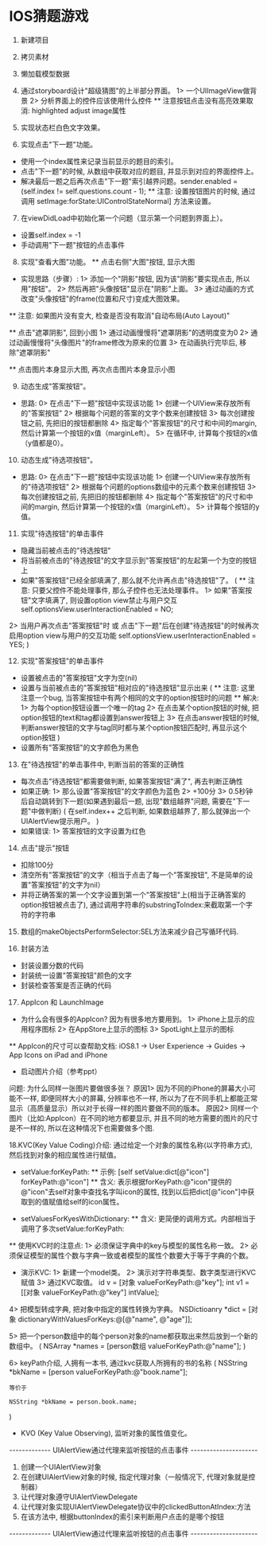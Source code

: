 # IOS猜题游戏

1. 新建项目

2. 拷贝素材

3. 懒加载模型数据

4. 通过storyboard设计"超级猜图"的上半部分界面。
1> 一个UIImageView做背景
2> 分析界面上的控件应该使用什么控件
** 注意按钮点击没有高亮效果取消: highlighted adjust image属性


5. 实现状态栏白色文字效果。

6. 实现点击"下一题"功能。
* 使用一个index属性来记录当前显示的题目的索引。
* 点击"下一题"的时候, 从数组中获取对应的题目, 并显示到对应的界面控件上。
* 解决最后一题之后再次点击"下一题"索引越界问题。sender.enabled = (self.index != self.questions.count - 1);
** 注意: 设置按钮图片的时候, 通过调用 setImage:forState:UIControlStateNormal] 方法来设置。


7. 在viewDidLoad中初始化第一个问题（显示第一个问题到界面上）。
* 设置self.index = -1
* 手动调用"下一题"按钮的点击事件


8. 实现"查看大图"功能。
** 点击右侧"大图"按钮, 显示大图
* 实现思路（步骤）:
1> 添加一个"阴影"按钮, 因为该"阴影"要实现点击, 所以用"按钮"。
2> 然后再把"头像按钮"显示在"阴影"上面。
3> 通过动画的方式改变"头像按钮"的frame(位置和尺寸)变成大图效果。

** 注意: 如果图片没有变大, 检查是否没有取消"自动布局(Auto Layout)"

** 点击"遮罩阴影", 回到小图
1> 通过动画慢慢将"遮罩阴影"的透明度变为0
2> 通过动画慢慢将"头像图片"的frame修改为原来的位置
3> 在动画执行完毕后, 移除"遮罩阴影"

** 点击图片本身显示大图, 再次点击图片本身显示小图





9. 动态生成"答案按钮"。
* 思路:
0> 在点击"下一题"按钮中实现该功能
1> 创建一个UIView来存放所有的"答案按钮"
2> 根据每个问题的答案的文字个数来创建按钮
3> 每次创建按钮之前, 先把旧的按钮都删除
4> 指定每个"答案按钮"的尺寸和中间的margin, 然后计算第一个按钮的x值（marginLeft）。
5> 在循环中, 计算每个按钮的x值（y值都是0）。



10. 动态生成"待选项按钮"。
* 思路:
0> 在点击"下一题"按钮中实现该功能
1> 创建一个UIView来存放所有的"待选项按钮"
2> 根据每个问题的options数组中的元素个数来创建按钮
3> 每次创建按钮之前, 先把旧的按钮都删除
4> 指定每个"答案按钮"的尺寸和中间的margin, 然后计算第一个按钮的x值（marginLeft）。
5> 计算每个按钮的y值。



11. 实现"待选按钮"的单击事件
* 隐藏当前被点击的"待选按钮"
* 将当前被点击的"待选按钮"的文字显示到"答案按钮"的左起第一个为空的按钮上
* 如果"答案按钮"已经全部填满了, 那么就不允许再点击"待选按钮"了。
(
** 注意: 只要父控件不能处理事件, 那么子控件也无法处理事件。
1> 如果"答案按钮"文字填满了, 则设置option view禁止与用户交互
self.optionsView.userInteractionEnabled = NO;

2> 当用户再次点击"答案按钮"时 或 点击"下一题"后在创建"待选按钮"的时候再次启用option view与用户的交互功能
self.optionsView.userInteractionEnabled = YES;
)



12. 实现"答案按钮"的单击事件
* 设置被点击的"答案按钮"文字为空(nil)
* 设置与当前被点击的"答案按钮"相对应的"待选按钮"显示出来
(
** 注意: 这里注意一个bug, 当答案按钮中有两个相同的文字的option按钮时的问题
** 解决: 
1> 为每个option按钮设置一个唯一的tag
2> 在点击某个option按钮的时候, 把option按钮的text和tag都设置到answer按钮上
3> 在点击answer按钮的时候, 判断answer按钮的文字与tag同时都与某个option按钮匹配时, 再显示这个option按钮
)
* 设置所有"答案按钮"的文字颜色为黑色


13. 在"待选按钮"的单击事件中, 判断当前的答案的正确性
* 每次点击"待选按钮"都需要做判断, 如果答案按钮"满了", 再去判断正确性
* 如果正确:
1> 那么设置"答案按钮"的文字颜色为蓝色
2> +100分
3> 0.5秒钟后自动跳转到下一题(如果遇到最后一题, 出现"数组越界"问题, 需要在"下一题"中做判断)
(
	在self.index++ 之后判断, 如果数组越界了, 那么就弹出一个UIAlertView提示用户。
)
* 如果错误:
1> 答案按钮的文字设置为红色


14. 点击"提示"按钮
* 扣除100分
* 清空所有"答案按钮"的文字（相当于点击了每一个"答案按钮", 不是简单的设置"答案按钮"的文字为nil）
* 并将正确答案的第一个文字设置到第一个"答案按钮"上(相当于正确答案的option按钮被点击了), 通过调用字符串的substringToIndex:来截取第一个字符的字符串



15. 数组的makeObjectsPerformSelector:SEL方法来减少自己写循环代码.

16. 封装方法
* 封装设置分数的代码
* 封装统一设置"答案按钮"颜色的文字
* 封装检查答案是否正确的代码



17. AppIcon 和 LaunchImage
* 为什么会有很多的AppIcon? 因为有很多地方要用到。
1> iPhone上显示的应用程序图标
2> 在AppStore上显示的图标
3> SpotLight上显示的图标

** AppIcon的尺寸可以查帮助文档:
iOS8.1 -> User Experience -> Guides -> App Icons on iPad and iPhone

* 启动图片介绍（参考ppt）

问题: 为什么同样一张图片要做很多张？
原因1> 因为不同的iPhone的屏幕大小可能不一样, 即便同样大小的屏幕, 分辨率也不一样, 所以为了在不同手机上都能正常显示（高质量显示）所以对于长得一样的图片要做不同的版本。
原因2> 同样一个图片（比如:AppIcon）在不同的地方都要显示, 并且不同的地方需要的图片的尺寸是不一样的, 所以在这种情况下也需要做多个图.



18.KVC(Key Value Coding)介绍: 通过给定一个对象的属性名称(以字符串方式), 然后找到对象的相应属性进行赋值。

* setValue:forKeyPath:
** 示例: [self setValue:dict[@"icon"] forKeyPath:@"icon"]
** 含义: 表示根据forKeyPath:@"icon"提供的@"icon"去self对象中查找名字叫icon的属性, 找到以后把dict[@"icon"]中获取到的值赋值给self的icon属性。


* setValuesForKyesWithDictionary:
** 含义: 更简便的调用方式。内部相当于调用了多次setValue:forKeyPath:

** 使用KVC时的注意点:
1> 必须保证字典中的key与模型的属性名称一致。
2> 必须保证模型的属性个数与字典一致或者模型的属性个数要大于等于字典的个数。

* 演示KVC:
1> 新建一个model类。
2> 演示对字符串类型、数字类型进行KVC赋值
3> 通过KVC取值。
id v = [对象 valueForKeyPath:@"key"];
int v1 = [[对象 valueForKeyPath:@"key"] intValue];

4> 把模型转成字典, 把对象中指定的属性转换为字典。
NSDictioanry *dict = [对象 dictionaryWithValuesForKeys:@[@"name", @"age"]];

5> 把一个person数组中的每个person对象的name都获取出来然后放到一个新的数组中。
(
	NSArray *names = [person数组 valueForKeyPath:@"name"];
)

6> keyPath介绍, 人拥有一本书, 通过kvc获取人所拥有的书的名称
(
	NSString *bkName = [person valueForKeyPath:@"book.name"];
	
	等价于
	
	NSString *bkName = person.book.name;
)

* KVO (Key Value Observing), 监听对象的属性值变化。




------------- UIAlertView通过代理来监听按钮的点击事件 ---------------------
1. 创建一个UIAlertView对象
2. 在创建UIAlertView对象的时候, 指定代理对象（一般情况下, 代理对象就是控制器）
3. 让代理对象遵守UIAlertViewDelegate
4. 让代理对象实现UIAlertViewDelegate协议中的clickedButtonAtIndex:方法
5. 在该方法中, 根据buttonIndex的索引来判断用户点击的是哪个按钮

------------- UIAlertView通过代理来监听按钮的点击事件 ---------------------








